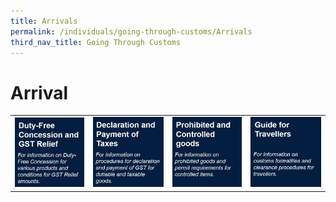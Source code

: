 ```yaml
---
title: Arrivals
permalink: /individuals/going-through-customs/Arrivals
third_nav_title: Going Through Customs
---
```


# Arrival 

|   |   |   |   |
|---|---|---|---|
|[![](/images/Arrival(1).jpg)](https://singapore-customs-staging.netlify.com/individuals/0a1-duty-free-concession-and-gst-relief)   | [![](/images/Arrival(2).jpg)](https://singapore-customs-staging.netlify.com/individuals/0a2-declaration-and-payment-of-taxes)  |  [![](/images/Arrival(3).jpg)](https://singapore-customs-staging.netlify.com/individuals/0a3-prohibited-and-controlled-goods) | [![](/images/Arrival(4).jpg)](https://singapore-customs-staging.netlify.app/individuals/0a4-guide-for-travellers) | 
    


  
 
  

